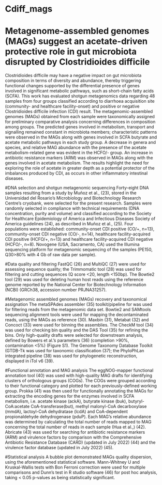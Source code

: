 # Cdiff_mags
# Metagenome-assembled genomes (MAGs) suggest an acetate-driven protective role in gut microbiota disrupted by Clostridioides difficile

Clostridioides difficile may have a negative impact on gut microbiota composition in terms of diversity and abundance, thereby triggering functional changes supported by the differential presence of genes involved in significant metabolic pathways, such as short-chain fatty acids (SCFA). This work has evaluated shotgun metagenomics data regarding 48 samples from four groups classified according to diarrhoea acquisition site (community- and healthcare facility-onset) and positive or negative Clostridioides difficile infection (CDI) result. The metagenomic-assembled genomes (MAGs) obtained from each sample were taxonomically assigned for preliminary comparative analysis concerning differences in composition among groups. The predicted genes involved in metabolism, transport and signalling remained constant in microbiota members; characteristic patterns were observed in the MAGs along with genes involved in SCFA butyrate and acetate metabolic pathways in each study group. A decrease in genera and species, and relative MAG abundance with the presence of the acetate metabolism-related gene was evident in the HCFO/- group. An increase in antibiotic resistance markers (ARM) was observed in MAGs along with the genes involved in acetate metabolism. The results highlight the need for exploring the role of acetate in greater depth as a potential protector of the imbalances produced by CDI, as occurs in other inflammatory intestinal diseases.

#DNA selection and shotgun metagenomic sequencing
Forty-eight DNA samples resulting from a study by Muñoz et al., (23), stored in the Universidad del Rosario’s Microbiology and Biotechnology Research Centre’s cryobank, were selected for the present research. Samples were randomly selected in compliance with technical requirements (DNA concentration, purity and volume) and classified according to the Society for Healthcare Epidemiology of America and Infectious Diseases Society of America guidelines (24), as described in Muñoz et al., (25). Four populations were established: community-onset CDI positive (CO/+, n=13), community-onset CDI negative (CO/-, n=14), healthcare facility-acquired CDI positive (HCFO/+, n=13) and healthcare facility-acquired CDI negative (HCFO/-, n=8). Novogene (USA, Sacramento, CA) used the Illumina sequencing platform for metagenomic sequencing of the samples (PE150, Q30>80% with 4 Gb of raw data per sample).

#Data quality and filtering
FastQC (26) and MultiQC (27) were used for assessing sequence quality; the Trimmomatic tool (28) was used for filtering and cutting sequences (Q score <20, length <150bp). The Bowtie2 tool (29) was used for deleting human host reads using the reference genome reported by the National Center for Biotechnology Information (NCBI) (GRCh38, accession number PRJNA31257).

#Metagenomic assembled genomes (MAGs) recovery and taxonomical assignation
The metaSPAdes assembler (35) toolkit/pipeline for was used for filtering reads from the metagenomic data set. Bowtie2 and SAMtools sequencing alignment tools were used for mapping the decontaminated reads, using the MAGs as reference (30). Maxbin (31), Metabat (32) and Concoct (33) were used for binning the assemblies. The CheckM tool (34) was used for checking bin quality and the DAS Tool (35) for refining the bins. Only high-quality drafts were selected for downstream analysis, defined by Bowers et al.’s parameters (36) (completion >90%, contamination <5%) (Figure S1). The Genome Taxonomy Database Toolkit (GTDB-Tk was used for taxonomic classification (37); the PhyloPhLan integrated pipeline (38) was used for phylogenetic reconstruction, displayed in iTol v6 (39).

#Functional annotation and MAG analysis 
The eggNOG-mapper functional annotation tool (40) was used with high-quality MAG drafts for identifying clusters of orthologous groups (COGs). The COGs were grouped according to their functional category and plotted for each previously-defined working group. Prokka (41) was then used for functionally annotating the MAGs for extracting the encoding genes for the enzymes involved in SCFA metabolism, i.e. acetate kinase (ackA), butyrate kinase (buk), butyryl-CoA:acetate CoA-transferase(but), methyl malonyl-CoA decarboxylase (mmdA), lactoyl-CoA dehydratase (lcdA) and CoA-dependent propionaldehyde dehydrogenase (pduP). Each MAG’s relative abundance was determined by calculating the total number of reads mapped to MAG concerning the total number of reads in each sample (Hua et al.,)
(42). Abricate (43) was used for searching for antibiotic resistance markers (ARM) and virulence factors by comparison with the Comprehensive Antibiotic Resistance Database (CARD) (updated in July 2022) (44) and the virulence factor database (updated in July 2022) (45).

#Statistical analysis
A bubble plot demonstrated MAGs quality dispersion, using the aforementioned statistical software. Mann-Whitney U and Kruskal-Wallis tests with Bon Ferroni correction were used for multiple comparisons and Dunn’s test in R studio software (46) for post hoc analysis, taking < 0.05 p-values as being statistically significant.


